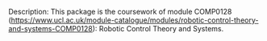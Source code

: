 Description: This package is the coursework of module COMP0128 (https://www.ucl.ac.uk/module-catalogue/modules/robotic-control-theory-and-systems-COMP0128): Robotic Control Theory and Systems.
